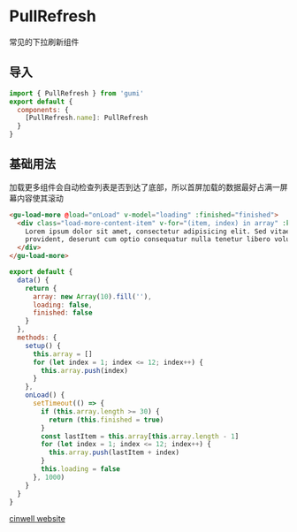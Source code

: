 # PullRefresh

常见的下拉刷新组件

<div class="mdoc">
<div class="mdoc-main">

## 导入

```js
import { PullRefresh } from 'gumi'
export default {
  components: {
    [PullRefresh.name]: PullRefresh
  }
}
```

## 基础用法

加载更多组件会自动检查列表是否到达了底部，所以首屏加载的数据最好占满一屏幕内容使其滚动

```html
<gu-load-more @load="onLoad" v-model="loading" :finished="finished">
  <div class="load-more-content-item" v-for="(item, index) in array" :key="index">
    Lorem ipsum dolor sit amet, consectetur adipisicing elit. Sed vitae rerum illo tempora quas placeat sunt aliquam
    provident, deserunt cum optio consequatur nulla tenetur libero voluptatibus ipsa accusantium nemo explicabo!
  </div>
</gu-load-more>
```

```js
export default {
  data() {
    return {
      array: new Array(10).fill(''),
      loading: false,
      finished: false
    }
  },
  methods: {
    setup() {
      this.array = []
      for (let index = 1; index <= 12; index++) {
        this.array.push(index)
      }
    },
    onLoad() {
      setTimeout(() => {
        if (this.array.length >= 30) {
          return (this.finished = true)
        }
        const lastItem = this.array[this.array.length - 1]
        for (let index = 1; index <= 12; index++) {
          this.array.push(lastItem + index)
        }
        this.loading = false
      }, 1000)
    }
  }
}
```

</div>

<div class="mdoc-section">

[cinwell website](http://localhost:8080/#/senior/pullRefresh ':include :type=iframe frameborder=no class=iframe-pointer')

</div>

</div>
